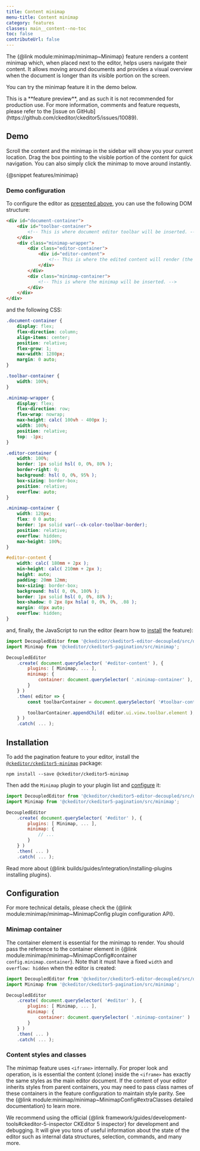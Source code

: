 ```yaml
---
title: Content minimap
menu-title: Content minimap
category: features
classes: main__content--no-toc
toc: false
contributeUrl: false
---
```


The {@link module:minimap/minimap~Minimap} feature renders a content minimap which, when placed next to the editor, helps users navigate their content. It allows moving around documents and provides a visual overview when the document is longer than its visible portion on the screen.

You can try the minimap feature it in the demo below.

<info-box warning>
	This is a **feature preview**, and as such it is not recommended for production use. For more information, comments and feature requests, please refer to the [issue on GitHub](https://github.com/ckeditor/ckeditor5/issues/10089).
</info-box>

## Demo

Scroll the content and the minimap in the sidebar will show you your current location. Drag the box pointing to the visible portion of the content for quick navigation. You can also simply click the minimap to move around instantly.

{@snippet features/minimap}

### Demo configuration

To configure the editor as [presented above](#demo), you can use the following DOM structure:

```html
<div id="document-container">
	<div id="toolbar-container">
		<!-- This is where document editor toolbar will be inserted. -->
	</div>
	<div class="minimap-wrapper">
		<div class="editor-container">
			<div id="editor-content">
				<!-- This is where the edited content will render (the page). -->
			</div>
		</div>
		<div class="minimap-container">
			<!-- This is where the minimap will be inserted. -->
		</div>
	</div>
</div>
```

and the following CSS:

```css
.document-container {
	display: flex;
	flex-direction: column;
	align-items: center;
	position: relative;
	flex-grow: 1;
	max-width: 1280px;
	margin: 0 auto;
}

.toolbar-container {
	width: 100%;
}

.minimap-wrapper {
	display: flex;
	flex-direction: row;
	flex-wrap: nowrap;
	max-height: calc( 100vh - 400px );
	width: 100%;
	position: relative;
	top: -1px;
}

.editor-container {
	width: 100%;
	border: 1px solid hsl( 0, 0%, 80% );
	border-right: 0;
	background: hsl( 0, 0%, 95% );
	box-sizing: border-box;
	position: relative;
	overflow: auto;
}

.minimap-container {
	width: 120px;
	flex: 0 0 auto;
	border: 1px solid var(--ck-color-toolbar-border);
	position: relative;
	overflow: hidden;
	max-height: 100%;
}

#editor-content {
	width: calc( 180mm + 2px );
	min-height: calc( 210mm + 2px );
	height: auto;
	padding: 20mm 12mm;
	box-sizing: border-box;
	background: hsl( 0, 0%, 100% );
	border: 1px solid hsl( 0, 0%, 88% );
	box-shadow: 0 2px 8px hsla( 0, 0%, 0%, .08 );
	margin: 40px auto;
	overflow: hidden;
}
```

and, finally, the JavaScript to run the editor (learn how to [install](#installation) the feature):

```js
import DecoupledEditor from '@ckeditor/ckeditor5-editor-decoupled/src/decouplededitor';
import Minimap from '@ckeditor/ckeditor5-pagination/src/minimap';

DecoupledEditor
	.create( document.querySelector( '#editor-content' ), {
		plugins: [ Minimap, ... ],
		minimap: {
			container: document.querySelector( '.minimap-container' ),
		}
	} )
	.then( editor => {
		const toolbarContainer = document.querySelector( '#toolbar-container' );

		toolbarContainer.appendChild( editor.ui.view.toolbar.element );
	} )
	.catch( ... );
```

## Installation

To add the pagination feature to your editor, install the [`@ckeditor/ckeditor5-minimap`](https://www.npmjs.com/package/@ckeditor/ckeditor5-minimap) package:

```
npm install --save @ckeditor/ckeditor5-minimap
```

Then add the `Minimap` plugin to your plugin list and [configure](#configuration) it:

```js
import DecoupledEditor from '@ckeditor/ckeditor5-editor-decoupled/src/decouplededitor';
import Minimap from '@ckeditor/ckeditor5-pagination/src/minimap';

DecoupledEditor
	.create( document.querySelector( '#editor' ), {
		plugins: [ Minimap, ... ],
		minimap: {
			// ...
		}
	} )
	.then( ... )
	.catch( ... );
```

<info-box>
	Read more about {@link builds/guides/integration/installing-plugins installing plugins}.
</info-box>

## Configuration

<info-box>
	For more technical details, please check the {@link module:minimap/minimap~MinimapConfig plugin configuration API}.
</info-box>

### Minimap container

The container element is essential for the minimap to render. You should pass the reference to the container element in {@link module:minimap/minimap~MinimapConfig#container `config.minimap.container`}. Note that it must have a fixed `width` and `overflow: hidden` when the editor is created:

```js
import DecoupledEditor from '@ckeditor/ckeditor5-editor-decoupled/src/decouplededitor';
import Minimap from '@ckeditor/ckeditor5-pagination/src/minimap';

DecoupledEditor
	.create( document.querySelector( '#editor' ), {
		plugins: [ Minimap, ... ],
		minimap: {
			container: document.querySelector( '.minimap-container' )
		}
	} )
	.then( ... )
	.catch( ... );
```

### Content styles and classes

The minimap feature uses `<iframe>` internally. For proper look and operation, is is essential the content (clone) inside the `<iframe>` has exactly the same styles as the main editor document. If the content of your editor inherits styles from parent containers, you may need to pass class names of these containers in the feature configuration to maintain style parity. See the {@link module:minimap/minimap~MinimapConfig#extraClasses detailed documentation} to learn more.

<info-box>
	We recommend using the official {@link framework/guides/development-tools#ckeditor-5-inspector CKEditor 5 inspector} for development and debugging. It will give you tons of useful information about the state of the editor such as internal data structures, selection, commands, and many more.
</info-box>
